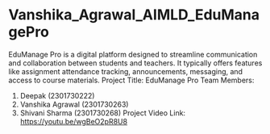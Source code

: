 # Vanshika_Agrawal_AIMLD_EduManagePro
EduManage Pro is a digital platform designed to streamline communication and collaboration between students and teachers. It typically offers features like assignment  attendance tracking, announcements, messaging, and access to course materials.
Project Title: EduManage Pro
Team Members:
1) Deepak (2301730222)
2) Vanshika Agrawal (2301730263)
3) Shivani Sharma (2301730268)
Project Video Link:
https://youtu.be/wgBeO2pR8U8
